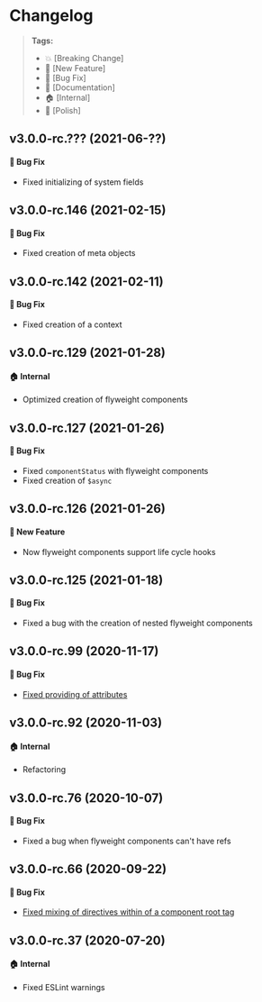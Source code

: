 Changelog
=========

> **Tags:**
> - :boom:       [Breaking Change]
> - :rocket:     [New Feature]
> - :bug:        [Bug Fix]
> - :memo:       [Documentation]
> - :house:      [Internal]
> - :nail_care:  [Polish]

## v3.0.0-rc.??? (2021-06-??)

#### :bug: Bug Fix

* Fixed initializing of system fields

## v3.0.0-rc.146 (2021-02-15)

#### :bug: Bug Fix

* Fixed creation of meta objects

## v3.0.0-rc.142 (2021-02-11)

#### :bug: Bug Fix

* Fixed creation of a context

## v3.0.0-rc.129 (2021-01-28)

#### :house: Internal

* Optimized creation of flyweight components

## v3.0.0-rc.127 (2021-01-26)

#### :bug: Bug Fix

* Fixed `componentStatus` with flyweight components
* Fixed creation of `$async`

## v3.0.0-rc.126 (2021-01-26)

#### :rocket: New Feature

* Now flyweight components support life cycle hooks

## v3.0.0-rc.125 (2021-01-18)

#### :bug: Bug Fix

* Fixed a bug with the creation of nested flyweight components

## v3.0.0-rc.99 (2020-11-17)

#### :bug: Bug Fix

* [Fixed providing of attributes](https://github.com/V4Fire/Client/issues/437)

## v3.0.0-rc.92 (2020-11-03)

#### :house: Internal

* Refactoring

## v3.0.0-rc.76 (2020-10-07)

#### :bug: Bug Fix

* Fixed a bug when flyweight components can't have refs

## v3.0.0-rc.66 (2020-09-22)

#### :bug: Bug Fix

* [Fixed mixing of directives within of a component root tag](https://github.com/V4Fire/Client/pull/337)

## v3.0.0-rc.37 (2020-07-20)

#### :house: Internal

* Fixed ESLint warnings
